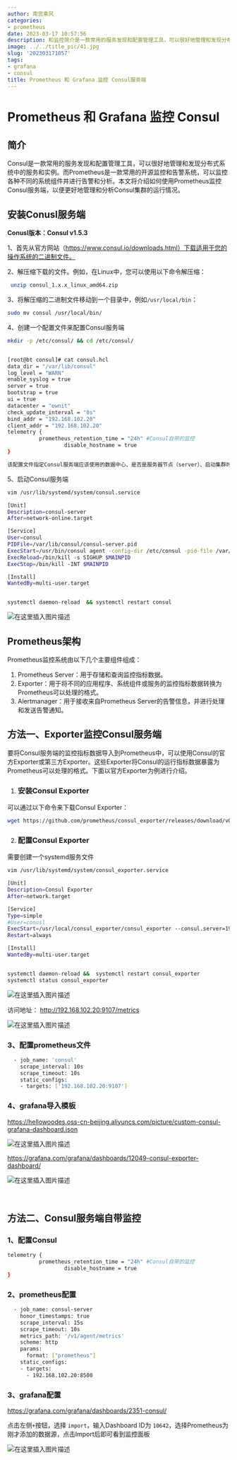 ```yaml
---
author: 南宫乘风
categories:
- prometheus
date: 2023-03-17 10:57:56
description: 和监控简介是一款常用的服务发现和配置管理工具，可以很好地管理和发现分布式系统中的服务和实例。而是一款常用的开源监控和告警系统，可以监控各种不同的系统组件并进行告警和分析。本文将介绍如何使用监控服务端，。。。。。。。
image: ../../title_pic/41.jpg
slug: '202303171057'
tags:
- grafana
- consul
title: Prometheus 和 Grafana 监控 Consul服务端
---
```


<!--more-->

# Prometheus 和 Grafana 监控 Consul

## 简介

Consul是一款常用的服务发现和配置管理工具，可以很好地管理和发现分布式系统中的服务和实例。而Prometheus是一款常用的开源监控和告警系统，可以监控各种不同的系统组件并进行告警和分析。本文将介绍如何使用Prometheus监控Consul服务端，以便更好地管理和分析Consul集群的运行情况。

## 安装Conusl服务端

**Conusl版本：Consul v1.5.3**

1、首先从官方网站（<https://www.consul.io/downloads.html）下载适用于您的操作系统的二进制文件。>

2、解压缩下载的文件。例如，在Linux中，您可以使用以下命令解压缩：

```bash
 unzip consul_1.x.x_linux_amd64.zip
```

3、将解压缩的二进制文件移动到一个目录中，例如`/usr/local/bin`​：

```bash
sudo mv consul /usr/local/bin/
```

4、创建一个配置文件来配置Consul服务端

```bash
mkdir -p /etc/consul/ && cd /etc/consul/


[root@bt consul]# cat consul.hcl
data_dir = "/var/lib/consul"
log_level = "WARN"
enable_syslog = true
server = true
bootstrap = true
ui = true
datacenter = "ownit"
check_update_interval = "0s"
bind_addr = "192.168.102.20"
client_addr = "192.168.102.20"
telemetry {
          prometheus_retention_time = "24h" #Consul自带的监控
                  disable_hostname = true
}

该配置文件指定Consul服务端应该使用的数据中心、是否是服务器节点（server）、启动集群时期望的服务器数量（bootstrap_expect）、数据存储目录（data_dir）、日志级别（log_level）、是否启用syslog（enable_syslog）、是否启用UI（ui）以及HTTP地址（addresses.http）。
```

5、启动Consul服务端

```bash
vim /usr/lib/systemd/system/consul.service

[Unit]
Description=consul-server
After=network-online.target

[Service]
User=consul
PIDFile=/var/lib/consul/consul-server.pid
ExecStart=/usr/bin/consul agent -config-dir /etc/consul -pid-file /var/lib/consul/consul-server.pid -log-file /var/log/consul/consul-server.log
ExecReload=/bin/kill -s SIGHUP $MAINPID
ExecStop=/bin/kill -INT $MAINPID

[Install]
WantedBy=multi-user.target


systemctl daemon-reload  && systemctl restart consul
```

![在这里插入图片描述](../../image/e42d18dd650c4bfdbdb4c90ff5006e02.png)

## Prometheus架构

Prometheus监控系统由以下几个主要组件组成：

1.  Prometheus Server：用于存储和查询监控指标数据。
2.  Exporter：用于将不同的应用程序、系统组件或服务的监控指标数据转换为Prometheus可以处理的格式。
3.  Alertmanager：用于接收来自Prometheus Server的告警信息，并进行处理和发送告警通知。

## 方法一、Exporter监控Consul服务端

要将Consul服务端的监控指标数据导入到Prometheus中，可以使用Consul的官方Exporter或第三方Exporter。这些Exporter将Consul的运行指标数据暴露为Prometheus可以处理的格式。下面以官方Exporter为例进行介绍。

1.  ### 安装Consul Exporter

可以通过以下命令来下载Consul Exporter：

```bash
wget https://github.com/prometheus/consul_exporter/releases/download/v0.6.0/consul_exporter-0.6.0.linux-amd64.tar.gz
```

2.  ### 配置Consul Exporter

需要创建一个systemd服务文件

```bash
vim /usr/lib/systemd/system/consul_exporter.service

[Unit]
Description=Consul Exporter
After=network.target

[Service]
Type=simple
#User=conusl
ExecStart=/usr/local/consul_exporter/consul_exporter --consul.server=192.168.102.20:8500
Restart=always

[Install]
WantedBy=multi-user.target


systemctl daemon-reload &&  systemctl restart consul_exporter
systemctl status consul_exporter
```

![在这里插入图片描述](../../image/89c13098319546d4944226204d63faf7.png)

访问地址： http://192.168.102.20:9107/metrics

![在这里插入图片描述](../../image/a09bbcad89fe4a4d9f4e801fefe21639.png)

### 3、配置prometheus文件

```bash
  - job_name: 'consul'
    scrape_interval: 10s
    scrape_timeout: 10s
    static_configs:
    - targets: ['192.168.102.20:9107']


```

### 4、grafana导入模板

[](https://grafana.com/grafana/dashboards/12049-consul-exporter-dashboard/)https://hellowoodes.oss-cn-beijing.aliyuncs.com/picture/custom-consul-grafana-dashboard.json

![在这里插入图片描述](../../image/77f46a3bc397486598a6e89683c08bd9.png)

<https://grafana.com/grafana/dashboards/12049-consul-exporter-dashboard/>

![在这里插入图片描述](../../image/b8ae8cdcb6c94a7e8d9db0b7fbc1d60c.png)

‍

## 方法二、Consul服务端自带监控

### 1、配置Consul

```bash
telemetry {
          prometheus_retention_time = "24h" #Consul自带的监控
                  disable_hostname = true
}
```

### 2、prometheus配置

```bash
  - job_name: consul-server
    honor_timestamps: true
    scrape_interval: 15s
    scrape_timeout: 10s
    metrics_path: '/v1/agent/metrics'
    scheme: http
    params:
      format: ["prometheus"]
    static_configs:
    - targets:
      - 192.168.102.20:8500


```

### 3、grafana配置

https://grafana.com/grafana/dashboards/2351-consul/

点击左侧`+`​按钮，选择 `import`​，输入Dashboard ID为 `10642`​，选择Prometheus为刚才添加的数据源，点击Import后即可看到监控面板

![在这里插入图片描述](../../image/910e542e206c41228ae7d241096e1669.png)